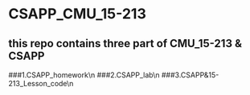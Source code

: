 # CSAPP_CMU_15-213
## this repo contains three part of CMU_15-213 & CSAPP
###1.CSAPP_homework\n
###2.CSAPP_lab\n
###3.CSAPP&15-213_Lesson_code\n
